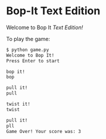 # Bop-It Text Edition

Welcome to Bop It _Text Edition!_

To play the game:

```bash
$ python game.py
Welcome to Bop It!
Press Enter to start

bop it!
bop

pull it!
pull

twist it!
twist

pull it!
pll
Game Over! Your score was: 3
```
